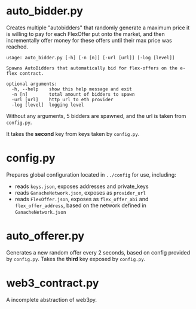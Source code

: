 # auto_bidder.py

Creates multiple "autobidders" that randomly generate a maximum price it is willing to pay for each FlexOffer put onto the market, and then incrementally offer money for these offers until their max price was reached.


```
usage: auto_bidder.py [-h] [-n [n]] [-url [url]] [-log [level]]

Spawns AutoBidders that automatically bid for flex-offers on the e-flex contract.

optional arguments:
  -h, --help    show this help message and exit
  -n [n]        total amount of bidders to spawn
  -url [url]    http url to eth provider
  -log [level]  logging level
```

Without any arguments, 5 bidders are spawned, and the url is taken from `config.py`.

It takes the **second** key from keys taken by `config.py`.



# config.py

Prepares global configuration located in `../config` for use, including:

* reads `keys.json`, exposes addresses and private_keys
* reads `GanacheNetwork.json`, exposes as `provider_url`
* reads `FlexOffer.json`, exposes as `flex_offer_abi` and `flex_offer_address`, based on the network defined in `GanacheNetwork.json`


# auto_offerer.py

Generates a new random offer every 2 seconds, based on config provided by `config.py`. Takes the **third** key exposed by `config.py`.


# web3_contract.py

A incomplete abstraction of web3py. 